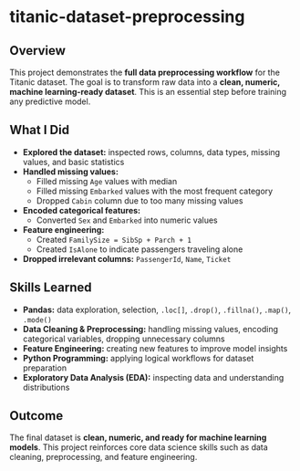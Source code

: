 # titanic-dataset-preprocessing

## Overview
This project demonstrates the **full data preprocessing workflow** for the Titanic dataset. The goal is to transform raw data into a **clean, numeric, machine learning-ready dataset**. This is an essential step before training any predictive model.

## What I Did
- **Explored the dataset:** inspected rows, columns, data types, missing values, and basic statistics  
- **Handled missing values:**  
  - Filled missing `Age` values with median  
  - Filled missing `Embarked` values with the most frequent category  
  - Dropped `Cabin` column due to too many missing values  
- **Encoded categorical features:**  
  - Converted `Sex` and `Embarked` into numeric values  
- **Feature engineering:**  
  - Created `FamilySize = SibSp + Parch + 1`  
  - Created `IsAlone` to indicate passengers traveling alone  
- **Dropped irrelevant columns:** `PassengerId`, `Name`, `Ticket`  

## Skills Learned
- **Pandas:** data exploration, selection, `.loc[]`, `.drop()`, `.fillna()`, `.map()`, `.mode()`  
- **Data Cleaning & Preprocessing:** handling missing values, encoding categorical variables, dropping unnecessary columns  
- **Feature Engineering:** creating new features to improve model insights  
- **Python Programming:** applying logical workflows for dataset preparation  
- **Exploratory Data Analysis (EDA):** inspecting data and understanding distributions  

## Outcome
The final dataset is **clean, numeric, and ready for machine learning models**. This project reinforces core data science skills such as data cleaning, preprocessing, and feature engineering.

